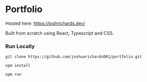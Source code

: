 # Portfolio

Hosted here: https://joshrichards.dev/

Built from scratch using React, Typescript and CSS.

### Run Locally

```git clone https://github.com/joshuarichards001/portfolio.git```

```npm install```

```npm run```

